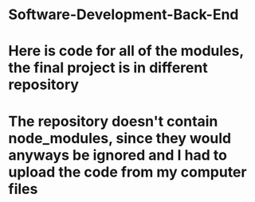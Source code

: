 # Software-Development-Back-End
# Here is code for all of the modules, the final project is in different repository
# The repository doesn't contain node_modules, since they would anyways be ignored and I had to upload the code from my computer files
